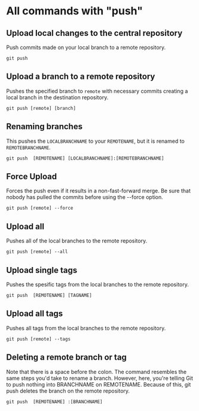 # All commands with "push"

## Upload local changes to the central repository

Push commits made on your local branch to a remote repository.

`git push`

## Upload a branch to a remote repository

Pushes the specified branch to `remote` with necessary commits creating a local branch in the destination repository.

`git push [remote] [branch]`

## Renaming branches

This pushes the `LOCALBRANCHNAME` to your `REMOTENAME`, but it is renamed to `REMOTEBRANCHNAME`.

`git push  [REMOTENAME] [LOCALBRANCHNAME]:[REMOTEBRANCHNAME]`

## Force Upload

Forces the push even if it results in a non-fast-forward merge. Be sure that nobody has pulled the commits before using the --force option.

`git push [remote] --force`

## Upload all

Pushes all of the local branches to the remote repository.

`git push [remote] --all`

## Upload single tags

Pushes the spesific tags from the local branches to the remote repository.

`git push  [REMOTENAME] [TAGNAME]`

## Upload all tags

Pushes all tags from the local branches to the remote repository.

`git push [remote] --tags`

## Deleting a remote branch or tag

Note that there is a space before the colon. The command resembles the same steps you'd take to rename a branch. However, here, you're telling Git to push nothing into BRANCHNAME on REMOTENAME. Because of this, git push deletes the branch on the remote repository.

`git push  [REMOTENAME] :[BRANCHNAME]`
